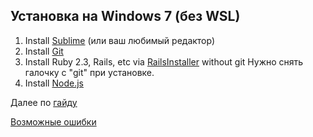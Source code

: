 ## Установка на Windows 7 (без WSL)

1. Install [Sublime](https://www.sublimetext.com) (или ваш любимый редактор)
2. Install [Git](https://git-scm.com/download/win)
3. Install Ruby 2.3, Rails, etc via [RailsInstaller](railsinstaller.org/ru-RU) without git
Нужно снять галочку с "git" при установке.
4. Install [Node.js](https://nodejs.org/en/download/)

Далее по [гайду](http://guides.railsgirls.com/install#1b-install-rails)

[Возможные ошибки](/windows_problems.md)

